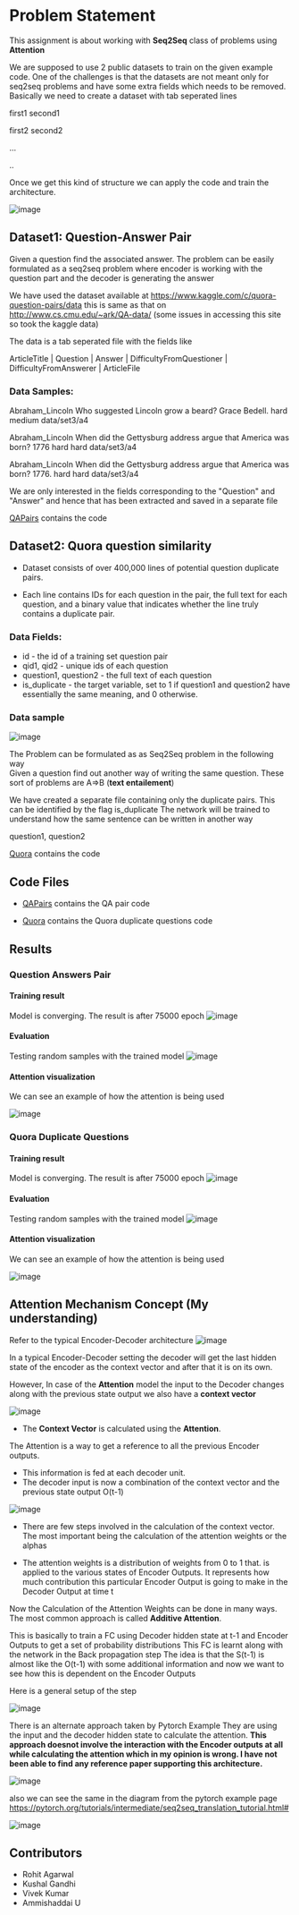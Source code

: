 # Problem Statement
This assignment is about working with __Seq2Seq__ class of problems using __Attention__

We are supposed to use 2 public datasets to train on the given example code.
One of the challenges is that the datasets are not meant only for seq2seq problems and have some extra fields which needs to be removed. 
Basically we need to create a dataset with tab seperated lines

first1 second1

first2  second2

...

..


Once we get this kind of structure we can apply the code and train the architecture. 

![image](img/datacreation.png)


## Dataset1: Question-Answer Pair

Given a question find the associated answer.
The problem can be easily formulated as a seq2seq problem where encoder is working with the question part and the decoder is generating the answer

We have used the dataset available at  https://www.kaggle.com/c/quora-question-pairs/data this is same as that on http://www.cs.cmu.edu/~ark/QA-data/ (some issues in accessing this site so took the kaggle data)

The data is a tab seperated file with the fields like

ArticleTitle | Question | Answer | DifficultyFromQuestioner | DifficultyFromAnswerer | ArticleFile

### Data Samples:

Abraham_Lincoln Who suggested Lincoln grow a beard? Grace Bedell. hard medium data/set3/a4

Abraham_Lincoln When did the Gettysburg address argue that 
America was born? 1776 hard hard data/set3/a4

Abraham_Lincoln When did the Gettysburg address argue that America was born? 1776. hard hard data/set3/a4


We are only interested in the fields corresponding to the "Question" and "Answer" and hence that has been extracted and saved in a separate file


[QAPairs](https://github.com/TSAI-END3-Group/Session_6_Attention/blob/master/Attention_pytorch_QA_Pairs.ipynb)  contains the code 



## Dataset2: Quora question similarity

* Dataset consists of over 400,000 lines of potential question duplicate pairs.

* Each line contains IDs for each question in the pair, the full text for each question, and a binary value that indicates whether the line truly contains a duplicate pair.

### Data Fields:

* id - the id of a training set question pair
* qid1, qid2 - unique ids of each question 
* question1, question2 - the full text of each question
* is_duplicate - the target variable, set to 1 if question1 and question2 have essentially the same meaning, and 0 otherwise.

### Data sample

![image](https://qph.fs.quoracdn.net/main-qimg-ea50c7a005eb7750af0b53b07c8caa60)

The Problem  can be formulated as as Seq2Seq problem in the following way  
Given a question find out another way of writing the same question. These sort of problems are A=>B  (__text entailement__)

We have created a separate file containing only the duplicate pairs. This can be identified by the flag is_duplicate
The network will be trained to understand how the same sentence can be written in another way

question1, question2


[Quora](https://github.com/TSAI-END3-Group/Session_6_Attention/blob/master/Attention_pytorch_QA_Pairs.ipynb)  contains the code 


## Code Files

* [QAPairs](https://github.com/TSAI-END3-Group/Session_6_Attention/blob/master/Attention_pytorch_QA_Pairs.ipynb)  contains the QA pair code 


* [Quora](https://github.com/TSAI-END3-Group/Session_6_Attention/blob/master/Attention_pytorch_QA_Pairs.ipynb)  contains the Quora duplicate questions code 



## Results

### Question Answers Pair

#### Training result
Model is converging. The result is after 75000 epoch
![image](img/training_QA.png)

#### Evaluation
Testing random samples with the trained model
![image](img/training_result_QA.png)

#### Attention visualization 
We can see an example of how the attention is being used

![image](img/attention_res_QA.png)




### Quora Duplicate Questions

#### Training result
Model is converging. The result is after 75000 epoch
![image](img/training_Quora.png)

#### Evaluation
Testing random samples with the trained model
![image](img/training_result_Quora.png)

#### Attention visualization 
We can see an example of how the attention is being used

![image](img/attention_res_Quora.png)



## Attention Mechanism Concept (My understanding)


Refer to the typical Encoder-Decoder architecture
![image](img/attention_mechanism/1.png)

In a typical Encoder-Decoder setting the decoder will get the last hidden state of the encoder as the context vector and after that it is on its own. 

However, 
In case of the __Attention__ model the input to the Decoder changes along with the  previous state output we also have a __context vector__

![image](img/attention_mechanism/2.png)


* The __Context Vector__ is calculated using the __Attention__. 


The Attention is a way to get a reference to all the previous Encoder outputs. 

* This information is fed at each decoder unit. 
* The decoder input is now a combination of the context vector and the previous state output O(t-1)

![image](img/attention_mechanism/3.png)


* There are  few steps involved in the calculation of the context vector. The most important being the calculation of the attention weights or the alphas

* The attention weights is a distribution of weights from 0 to 1 that. is applied to the various states of Encoder Outputs. It represents how much contribution this particular Encoder Output is going to make in the Decoder Output at time t

Now the Calculation of the Attention Weights can be done in many ways.
The most common approach is called __Additive Attention__.

This is basically to train a FC using Decoder hidden state at t-1 and Encoder Outputs to get a set of probability distributions
This FC is learnt along with the network in the Back propagation step
The idea is that the S(t-1) is almost like the O(t-1) with some additional information and now we want to see how this is dependent on the Encoder Outputs

Here is a general setup of the step

![image](img/attention_mechanism/4.png)

There is an alternate approach taken by Pytorch Example
They are using the input and the decoder hidden state to calculate the attention. **This approach doesnot involve the interaction with the Encoder outputs at all while calculating the attention which in my opinion is wrong. I have not been able to find any reference paper supporting this architecture.**

![image](img/attention_mechanism/5.png)

also we can see the same in the diagram from the pytorch example page  https://pytorch.org/tutorials/intermediate/seq2seq_translation_tutorial.html#



![image](img/attention_mechanism/6.png)






## Contributors
* Rohit Agarwal
* Kushal Gandhi
* Vivek Kumar 
* Ammishaddai U

